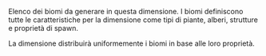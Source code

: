 Elenco dei biomi da generare in questa dimensione. I biomi definiscono tutte le caratteristiche per la dimensione come tipi di piante, alberi, strutture e proprietà di spawn.

La dimensione distribuirà uniformemente i biomi in base alle loro proprietà.